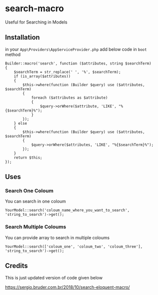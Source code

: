 # search-macro
Useful for Searching in Models

## Installation

in your `App\Providers\AppServiceProvider.php` add below code in `boot` method

```
Builder::macro('search', function ($attributes, string $searchTerm)
{
    $searchTerm = str_replace(' ', '%', $searchTerm);
    if (is_array($attributes))
    {
        $this->where(function (Builder $query) use ($attributes, $searchTerm)
        {
            foreach ($attributes as $attribute)
            {
                $query->orWhere($attribute, 'LIKE', "%{$searchTerm}%");
            }
        });
    } else
    {
        $this->where(function (Builder $query) use ($attributes, $searchTerm)
        {
            $query->orWhere($attributes, 'LIKE', "%{$searchTerm}%");
        });
    }
    return $this;
});
```

## Uses

### Search One Coloum

You can search in one coloum
```
YourModel::search('coloum_name_where_you_want_to_search', 'string_to_search')->get();
```

### Search Multiple Coloums
You can provide array to search in multiple coloums
```
YourModel::search(['coloum_one', 'coloum_two', 'coloum_three'], 'string_to_search')->get();
```


## Credits

This is just updated version of code given below

https://sergio.bruder.com.br/2018/10/search-eloquent-macro/
